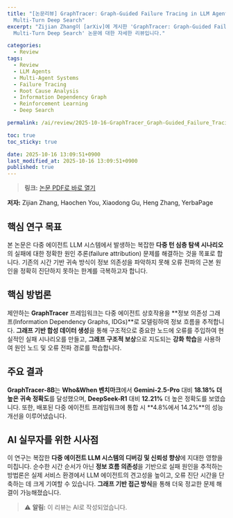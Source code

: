 ```yaml
---
title: "[논문리뷰] GraphTracer: Graph-Guided Failure Tracing in LLM Agents for Robust
  Multi-Turn Deep Search"
excerpt: "Zijian Zhang이 [arXiv]에 게시한 'GraphTracer: Graph-Guided Failure Tracing in LLM Agents for Robust
  Multi-Turn Deep Search' 논문에 대한 자세한 리뷰입니다."

categories:
  - Review
tags:
  - Review
  - LLM Agents
  - Multi-Agent Systems
  - Failure Tracing
  - Root Cause Analysis
  - Information Dependency Graph
  - Reinforcement Learning
  - Deep Search

permalink: /ai/review/2025-10-16-GraphTracer_Graph-Guided_Failure_Tracing_in_LLM_Agents_for_Robust_Multi-Turn_Deep_Search/

toc: true
toc_sticky: true

date: 2025-10-16 13:09:51+0900
last_modified_at: 2025-10-16 13:09:51+0900
published: true
---
```

> **링크:** [논문 PDF로 바로 열기](https://arxiv.org/abs/2510.10581)

**저자:** Zijian Zhang, Haochen You, Xiaodong Gu, Heng Zhang, YerbaPage



## 핵심 연구 목표
본 논문은 다중 에이전트 LLM 시스템에서 발생하는 복잡한 **다중 턴 심층 탐색 시나리오**의 실패에 대한 정확한 원인 추론(failure attribution) 문제를 해결하는 것을 목표로 합니다. 기존의 시간 기반 귀속 방식이 정보 의존성을 파악하지 못해 오류 전파의 근본 원인을 정확히 진단하지 못하는 한계를 극복하고자 합니다.

## 핵심 방법론
제안하는 **GraphTracer** 프레임워크는 다중 에이전트 상호작용을 **정보 의존성 그래프(Information Dependency Graphs, IDGs)**로 모델링하여 정보 흐름을 추적합니다. **그래프 기반 합성 데이터 생성**을 통해 구조적으로 중요한 노드에 오류를 주입하여 현실적인 실패 시나리오를 만들고, **그래프 구조적 보상**으로 지도되는 **강화 학습**을 사용하여 원인 노드 및 오류 전파 경로를 학습합니다.

## 주요 결과
**GraphTracer-8B**는 **Who&When 벤치마크**에서 **Gemini-2.5-Pro** 대비 **18.18% 더 높은 귀속 정확도**를 달성했으며, **DeepSeek-R1** 대비 **12.21%** 더 높은 정확도를 보였습니다. 또한, 배포된 다중 에이전트 프레임워크에 통합 시 **4.8%에서 14.2%**의 성능 개선을 이루어냈습니다.

## AI 실무자를 위한 시사점
이 연구는 복잡한 **다중 에이전트 LLM 시스템의 디버깅 및 신뢰성 향상**에 지대한 영향을 미칩니다. 순수한 시간 순서가 아닌 **정보 흐름 의존성**을 기반으로 실패 원인을 추적하는 방법론은 실제 서비스 환경에서 LLM 에이전트의 견고성을 높이고, 오류 진단 시간을 단축하는 데 크게 기여할 수 있습니다. **그래프 기반 접근 방식**을 통해 더욱 정교한 문제 해결이 가능해졌습니다.

> ⚠️ **알림:** 이 리뷰는 AI로 작성되었습니다.